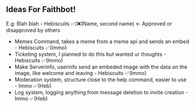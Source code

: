 ## Ideas For Faithbot!

E.g: Blah blah - Hebiscuits ✅/❌(Name, second name) <- Approved or disapproved by others

- Memes Command, takes a meme from a meme api and sends an embed - Hebiscuits ✅(Immo)
- Ticketing system, I planned to do this but wanted ur thoughts - Hebiscuits ✅(Immo)
- Make Serverinfo, userinfo send an embeded image with the data on the image, like welcome and leaving - Hebiscuits ✅(Immo)
- Moderation system, structure close to the help command, easier to use - Immo ✅(Heb)
- Log system, logging anything from message deletion to invite creation - Immo ✅(Heb)
